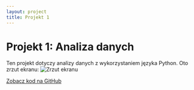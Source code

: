 ```yaml
---
layout: project
title: Projekt 1
---
```


# Projekt 1: Analiza danych
Ten projekt dotyczy analizy danych z wykorzystaniem języka Python. Oto zrzut ekranu:
![Zrzut ekranu](../assets/images/project1.png)

[Zobacz kod na GitHub](https://github.com/your-username/project1)

